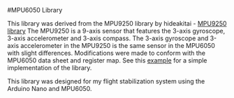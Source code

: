 #MPU6050 Library

This library was derived from the MPU9250 library by hideakitai - [MPU9250 library](https://github.com/hideakitai/MPU9250)
The MPU9250 is a 9-axis sensor that features the 3-axis gyroscope, 3-axis accelerometer and 3-axis compass.
The 3-axis gyroscope and 3-axis accelerometer in the MPU9250 is the same sensor in the MPU6050 with slight differences. Modifications were made to conform with the MPU6050 data sheet and register map.
See this [example](examples/simple_ahrs.cpp) for a simple implementation of the library.

This library was designed for my flight stabilization system using the Arduino Nano and MPU6050.
